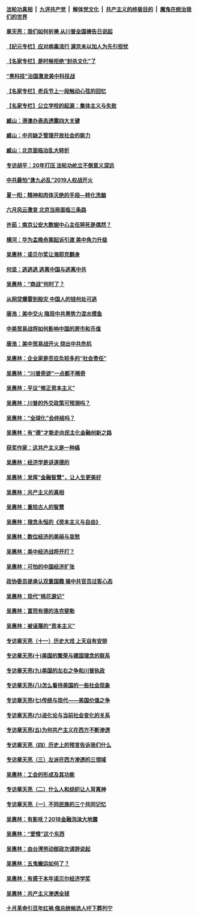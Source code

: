 

####  [法轮功真相](../../../../basic/blob/master/README.md?t=07011731) &nbsp;|&nbsp; [九评共产党](../../../../9ping.md/blob/master/README.md?t=07011731) &nbsp;|&nbsp; [解体党文化](../../../../jtdwh.md/blob/master/README.md?t=07011731)  &nbsp;|&nbsp; [共产主义的终极目的](../../../../gczydzjmd.md/blob/master/README.md?t=07011731) &nbsp;|&nbsp; [魔鬼在统治我们的世界](../../../../mgztzwmdsj.md/blob/master/README.md?t=07011731) 

#### [章天亮：我们如何祈祷 从川普全国祷告日说起](../pages/nsc423/n11944627.md?t=07011731) 

#### [【纪元专栏】应对病毒流行 渥京未以加人为先引担忧](../pages/nsc423/n11875714.md?t=07011731) 

#### [【名家专栏】是时候拒绝“封杀文化”了](../pages/nsc423/n11814093.md?t=07011731) 

#### [“黑科技”治国激发美中科技战](../pages/nsc423/n11638056.md?t=07011731) 

#### [【名家专栏】老兵节上一段触动心弦的回忆](../pages/nsc423/n11646016.md?t=07011731) 

#### [【名家专栏】公立学校的起源：集体主义与失败](../pages/nsc423/n11601833.md?t=07011731) 

#### [臧山：港澳办表态透露四大关键](../pages/nsc423/n11421628.md?t=07011731) 

#### [臧山：中共缺乏管理开放社会的能力](../pages/nsc423/n11407457.md?t=07011731) 

#### [臧山：北京面临治乱大转折](../pages/nsc423/n11406895.md?t=07011731) 

#### [专访胡平：20年打压 法轮功屹立不倒意义深远](../pages/nsc423/n11398800.md?t=07011731) 

#### [中共最怕“逢九必乱”2019人权战开火](../pages/nsc423/n11385248.md?t=07011731) 

#### [夏一阳：精神和肉体灭绝的手段—转化洗脑](../pages/nsc423/n11368250.md?t=07011731) 

#### [六月风云激变 北京当局面临三条路](../pages/nsc423/n11313668.md?t=07011731) 

#### [许茹：南京公安大数据中心主任猝死是偶然？](../pages/nsc423/n11064744.md?t=07011731) 

#### [横河：华为孟晚舟案起诉引渡 美中角力升级](../pages/nsc423/n11027230.md?t=07011731) 

#### [吴惠林：诺贝尔奖让海耶克翻身](../pages/nsc423/n10890049.md?t=07011731) 

#### [何坚：逃逃逃 逃离中国与逃离中共](../pages/nsc423/n10592891.md?t=07011731) 

#### [吴惠林：“商战”何时了？](../pages/nsc423/n10573558.md?t=07011731) 

#### [从网贷爆雷到股灾 中国人的钱何处可逃](../pages/nsc423/n10572800.md?t=07011731) 

#### [唐浩：美中交火 隐现中共黑势力混水摸鱼](../pages/nsc423/n10544040.md?t=07011731) 

#### [中美贸易战将如何影响中国的房市和币值](../pages/nsc423/n10543697.md?t=07011731) 

#### [唐浩：美中贸易战开火 烧出中共危机](../pages/nsc423/n10540126.md?t=07011731) 

#### [吴惠林：企业家是否应负较多的“社会责任”](../pages/nsc423/n10535022.md?t=07011731) 

#### [吴惠林：“川普奇迹”一点都不稀奇](../pages/nsc423/n10512808.md?t=07011731) 

#### [吴惠林：平议“修正资本主义”](../pages/nsc423/n10495724.md?t=07011731) 

#### [吴惠林：川普的外交政策可预测吗？](../pages/nsc423/n10462387.md?t=07011731) 

#### [吴惠林：“全球化”会终结吗？](../pages/nsc423/n10452838.md?t=07011731) 

#### [吴惠林：有“德”才能走向民主化金融创新之路](../pages/nsc423/n10432292.md?t=07011731) 

#### [获奖作家：这共产主义是一种癌](../pages/nsc423/n10431541.md?t=07011731) 

#### [吴惠林：经济学是讲道德的](../pages/nsc423/n10398014.md?t=07011731) 

#### [吴惠林：发挥“金融智慧”，让人生更美好](../pages/nsc423/n10375019.md?t=07011731) 

#### [吴惠林：共产主义的真相](../pages/nsc423/n10351394.md?t=07011731) 

#### [吴惠林：重拾古人的智慧](../pages/nsc423/n10337691.md?t=07011731) 

#### [吴惠林：理念永恒的《资本主义与自由》](../pages/nsc423/n10316274.md?t=07011731) 

#### [吴惠林：数位经济的美丽与哀愁](../pages/nsc423/n10292946.md?t=07011731) 

#### [吴惠林：美中经济战将开打？](../pages/nsc423/n10258825.md?t=07011731) 

#### [吴惠林：可怕的中国经济扩张](../pages/nsc423/n10219147.md?t=07011731) 

#### [政协委员提承认双重国籍 揭中共官员过客心态](../pages/nsc423/n10208809.md?t=07011731) 

#### [吴惠林：现代“桃花源记”](../pages/nsc423/n10185234.md?t=07011731) 

#### [吴惠林：富而有德的洛克斐勒](../pages/nsc423/n10142264.md?t=07011731) 

#### [吴惠林：被诬蔑的“资本主义”](../pages/nsc423/n10124816.md?t=07011731) 

#### [专访章天亮（十一）历史大戏 上天自有安排](../pages/nsc423/n10094905.md?t=07011731) 

#### [专访章天亮(十)美国的繁荣与建国理念的联系](../pages/nsc423/n10094899.md?t=07011731) 

#### [专访章天亮(九)美国的左右之争和川普执政](../pages/nsc423/n10094889.md?t=07011731) 

#### [专访章天亮(八)怎么看待美国的一些社会现象](../pages/nsc423/n10094857.md?t=07011731) 

#### [专访章天亮(七)传统与现代——美国价值之争](../pages/nsc423/n10093140.md?t=07011731) 

#### [专访章天亮(六)进化论与当前社会变化的关系](../pages/nsc423/n10092036.md?t=07011731) 

#### [专访章天亮(五)为何共产主义在西方不断渗透](../pages/nsc423/n10083620.md?t=07011731) 

#### [专访章天亮（四）历史上的预言告诉我们什么](../pages/nsc423/n10083606.md?t=07011731) 

#### [专访章天亮（三）左派在西方渗透的三领域](../pages/nsc423/n10081115.md?t=07011731) 

#### [吴惠林：工会的形成及其功能](../pages/nsc423/n10080633.md?t=07011731) 

#### [专访章天亮（二）什么人和组织让人背离神](../pages/nsc423/n10076637.md?t=07011731) 

#### [专访章天亮（一）不同民族的三个共同记忆](../pages/nsc423/n10074188.md?t=07011731) 

#### [吴惠林：有影呒？2018金融泡沫大地震](../pages/nsc423/n10040534.md?t=07011731) 

#### [吴惠林：“爱情”这个东西](../pages/nsc423/n10019423.md?t=07011731) 

#### [吴惠林：由台湾劳动部政次请辞说起](../pages/nsc423/n9979679.md?t=07011731) 

#### [吴惠林：五鬼搬运如何了？](../pages/nsc423/n9925338.md?t=07011731) 

#### [吴惠林：有感于本年诺贝尔经济学奖](../pages/nsc423/n9871883.md?t=07011731) 

#### [吴惠林：共产主义渗透全球](../pages/nsc423/n9812748.md?t=07011731) 

#### [十月革命引百年红祸 俄总统候选人吁下葬列宁](../pages/nsc423/n9810182.md?t=07011731) 

